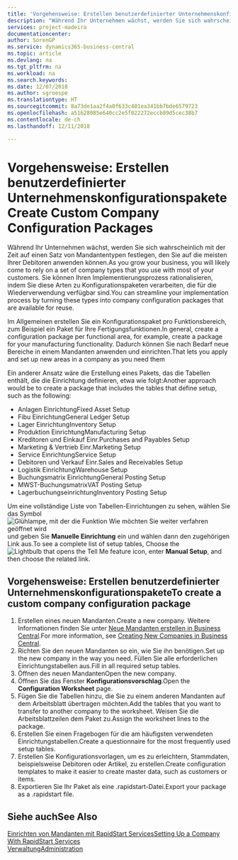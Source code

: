 ```yaml
---
title: 'Vorgehensweise: Erstellen benutzerdefinierter Unternehmenskonfigurationspakete | Microsoft Docs'
description: "Während Ihr Unternehmen wächst, werden Sie sich wahrscheinlich mit der Zeit auf einen Satz von Mandantentypen festlegen, den Sie auf die meisten Ihrer Debitoren anwenden können. Sie können Ihren Implementierungsprozess rationalisieren, indem Sie diese Arten zu Konfigurationspaketen verarbeiten, die für die Wiederverwendung verfügbar sind."
services: project-madeira
documentationcenter: 
author: SorenGP
ms.service: dynamics365-business-central
ms.topic: article
ms.devlang: na
ms.tgt_pltfrm: na
ms.workload: na
ms.search.keywords: 
ms.date: 12/07/2018
ms.author: sgroespe
ms.translationtype: HT
ms.sourcegitcommit: 8a73de1aa2f4a0f633c401ea341bb7bde6579723
ms.openlocfilehash: a51628085e640cc2e5f022272eccb89d5cec38b7
ms.contentlocale: de-ch
ms.lasthandoff: 12/11/2018

---
```

# <a name="create-custom-company-configuration-packages"></a><span data-ttu-id="07666-104">Vorgehensweise: Erstellen benutzerdefinierter Unternehmenskonfigurationspakete</span><span class="sxs-lookup"><span data-stu-id="07666-104">Create Custom Company Configuration Packages</span></span>
<span data-ttu-id="07666-105">Während Ihr Unternehmen wächst, werden Sie sich wahrscheinlich mit der Zeit auf einen Satz von Mandantentypen festlegen, den Sie auf die meisten Ihrer Debitoren anwenden können.</span><span class="sxs-lookup"><span data-stu-id="07666-105">As you grow your business, you will likely come to rely on a set of company types that you use with most of your customers.</span></span> <span data-ttu-id="07666-106">Sie können Ihren Implementierungsprozess rationalisieren, indem Sie diese Arten zu Konfigurationspaketen verarbeiten, die für die Wiederverwendung verfügbar sind.</span><span class="sxs-lookup"><span data-stu-id="07666-106">You can streamline your implementation process by turning these types into company configuration packages that are available for reuse.</span></span>  

<span data-ttu-id="07666-107">Im Allgemeinen erstellen Sie ein Konfigurationspaket pro Funktionsbereich, zum Beispiel ein Paket für Ihre Fertigungsfunktionen.</span><span class="sxs-lookup"><span data-stu-id="07666-107">In general, create a configuration package per functional area, for example, create a package for your manufacturing functionality.</span></span> <span data-ttu-id="07666-108">Dadurch können Sie nach Bedarf neue Bereiche in einem Mandanten anwenden und einrichten.</span><span class="sxs-lookup"><span data-stu-id="07666-108">That lets you apply and set up new areas in a company as you need them</span></span>  

<span data-ttu-id="07666-109">Ein anderer Ansatz wäre die Erstellung eines Pakets, das die Tabellen enthält, die die Einrichtung definieren, etwa wie folgt:</span><span class="sxs-lookup"><span data-stu-id="07666-109">Another approach would be to create a package that includes the tables that define setup, such as the following:</span></span>  

-   <span data-ttu-id="07666-110">Anlagen Einrichtung</span><span class="sxs-lookup"><span data-stu-id="07666-110">Fixed Asset Setup</span></span>  
-   <span data-ttu-id="07666-111">Fibu Einrichtung</span><span class="sxs-lookup"><span data-stu-id="07666-111">General Ledger Setup</span></span>  
-   <span data-ttu-id="07666-112">Lager Einrichtung</span><span class="sxs-lookup"><span data-stu-id="07666-112">Inventory Setup</span></span>  
-   <span data-ttu-id="07666-113">Produktion Einrichtung</span><span class="sxs-lookup"><span data-stu-id="07666-113">Manufacturing Setup</span></span>  
-   <span data-ttu-id="07666-114">Kreditoren und Einkauf Einr.</span><span class="sxs-lookup"><span data-stu-id="07666-114">Purchases and Payables Setup</span></span>  
-   <span data-ttu-id="07666-115">Marketing & Vertrieb Einr.</span><span class="sxs-lookup"><span data-stu-id="07666-115">Marketing Setup</span></span>  
-   <span data-ttu-id="07666-116">Service Einrichtung</span><span class="sxs-lookup"><span data-stu-id="07666-116">Service Setup</span></span>  
-   <span data-ttu-id="07666-117">Debitoren und Verkauf Einr.</span><span class="sxs-lookup"><span data-stu-id="07666-117">Sales and Receivables Setup</span></span>  
-   <span data-ttu-id="07666-118">Logistik Einrichtung</span><span class="sxs-lookup"><span data-stu-id="07666-118">Warehouse Setup</span></span>  
-   <span data-ttu-id="07666-119">Buchungsmatrix Einrichtung</span><span class="sxs-lookup"><span data-stu-id="07666-119">General Posting Setup</span></span>  
-   <span data-ttu-id="07666-120">MWST-Buchungsmatrix</span><span class="sxs-lookup"><span data-stu-id="07666-120">VAT Posting Setup</span></span>  
-   <span data-ttu-id="07666-121">Lagerbuchungseinrichtung</span><span class="sxs-lookup"><span data-stu-id="07666-121">Inventory Posting Setup</span></span>  

<span data-ttu-id="07666-122">Um eine vollständige Liste von Tabellen-Einrichtungen zu sehen, wählen Sie das Symbol ![Glühlampe, mit der die Funktion Wie möchten Sie weiter verfahren geöffnet wird](media/ui-search/search_small.png "Wie möchten Sie weiter verfahren") und geben Sie **Manuelle Einrichtung** ein und wählen dann den zugehörigen Link aus.</span><span class="sxs-lookup"><span data-stu-id="07666-122">To see a complete list of setup tables, Choose the ![Lightbulb that opens the Tell Me feature](media/ui-search/search_small.png "Tell me what you want to do") icon, enter **Manual Setup**, and then choose the related link.</span></span>  

## <a name="to-create-a-custom-company-configuration-package"></a><span data-ttu-id="07666-123">Vorgehensweise: Erstellen benutzerdefinierter Unternehmenskonfigurationspakete</span><span class="sxs-lookup"><span data-stu-id="07666-123">To create a custom company configuration package</span></span>  
1.  <span data-ttu-id="07666-124">Erstellen eines neuen Mandanten.</span><span class="sxs-lookup"><span data-stu-id="07666-124">Create a new company.</span></span> <span data-ttu-id="07666-125">Weitere Informationen finden Sie unter  [Neue Mandanten erstellen in Business Central](about-new-company.md).</span><span class="sxs-lookup"><span data-stu-id="07666-125">For more information, see [Creating New Companies in Business Central](about-new-company.md).</span></span>  
3.  <span data-ttu-id="07666-126">Richten Sie den neuen Mandanten so ein, wie Sie ihn benötigen.</span><span class="sxs-lookup"><span data-stu-id="07666-126">Set up the new company in the way you need.</span></span> <span data-ttu-id="07666-127">Füllen Sie alle erforderlichen Einrichtungstabellen aus.</span><span class="sxs-lookup"><span data-stu-id="07666-127">Fill in all required setup tables.</span></span>  
4.  <span data-ttu-id="07666-128">Öffnen des neuen Mandanten</span><span class="sxs-lookup"><span data-stu-id="07666-128">Open the new company.</span></span>
5. <span data-ttu-id="07666-129">Öffnen Sie das Fenster **Konfigurationsvorschlag**.</span><span class="sxs-lookup"><span data-stu-id="07666-129">Open the **Configuration Worksheet** page.</span></span>  
6.  <span data-ttu-id="07666-130">Fügen Sie die Tabellen hinzu, die Sie zu einem anderen Mandanten auf dem Arbeitsblatt übertragen möchten.</span><span class="sxs-lookup"><span data-stu-id="07666-130">Add the tables that you want to transfer to another company to the worksheet.</span></span> <span data-ttu-id="07666-131">Weisen Sie die Arbeitsblattzeilen dem Paket zu.</span><span class="sxs-lookup"><span data-stu-id="07666-131">Assign the worksheet lines to the package.</span></span>  
7.  <span data-ttu-id="07666-132">Erstellen Sie einen Fragebogen für die am häufigsten verwendeten Einrichtungstabellen.</span><span class="sxs-lookup"><span data-stu-id="07666-132">Create a questionnaire for the most frequently used setup tables.</span></span>  
8.  <span data-ttu-id="07666-133">Erstellen Sie Konfigurationsvorlagen, um es zu erleichtern, Stammdaten, beispielsweise Debitoren oder Artikel, zu erstellen.</span><span class="sxs-lookup"><span data-stu-id="07666-133">Create configuration templates to make it easier to create master data, such as customers or items.</span></span>  
9.  <span data-ttu-id="07666-134">Exportieren Sie Ihr Paket als eine .rapidstart-Datei.</span><span class="sxs-lookup"><span data-stu-id="07666-134">Export your package as a .rapidstart file.</span></span>  

## <a name="see-also"></a><span data-ttu-id="07666-135">Siehe auch</span><span class="sxs-lookup"><span data-stu-id="07666-135">See Also</span></span>  
[<span data-ttu-id="07666-136">Einrichten von Mandanten mit RapidStart Services</span><span class="sxs-lookup"><span data-stu-id="07666-136">Setting Up a Company With RapidStart Services</span></span>](admin-set-up-a-company-with-rapidstart.md)  
[<span data-ttu-id="07666-137">Verwaltung</span><span class="sxs-lookup"><span data-stu-id="07666-137">Administration</span></span>](admin-setup-and-administration.md)

